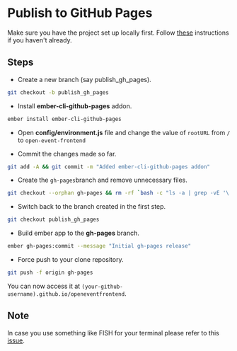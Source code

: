 # Publish to GitHub Pages

Make sure you have the project set up locally first. Follow [these](/docs/installation/local.md) instructions if you haven't already.

## Steps
* Create a new branch (say publish_gh_pages). <br>
```sh
git checkout -b publish_gh_pages
```

* Install <strong>ember-cli-github-pages</strong> addon. <br>
```sh
ember install ember-cli-github-pages
```

*  Open <strong>config/environment.js</strong> file and change the value of `rootURL` from `/` to `open-event-frontend`

* Commit the changes made so far. <br>
```sh
git add -A && git commit -m "Added ember-cli-github-pages addon"
```

* Create the `gh-pages`branch and remove unnecessary files. <br>
```sh
git checkout --orphan gh-pages && rm -rf `bash -c "ls -a | grep -vE '\.gitignore|\.git|node_modules|bower_components|(^[.]{1,2}/?$)'"` && touch .gitkeep && git add -A && git commit -m "initial gh-pages commit"
```
 
* Switch back to the branch created in the first step.<br>
```sh
git checkout publish_gh_pages
```

* Build ember app to the <strong>gh-pages</strong> branch. <br>
```sh
ember gh-pages:commit --message "Initial gh-pages release"
```

* Force push to your clone repository. <br>
```sh
git push -f origin gh-pages
```

You can now access it at `(your-github-username).github.io/openeventfrontend`.

## Note
In case you use something like FISH for your terminal please refer to this [issue](https://github.com/poetic/ember-cli-github-pages/issues/64).



